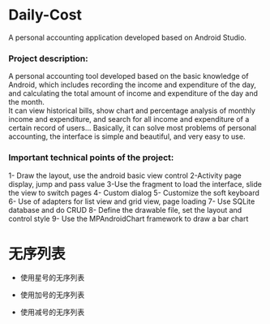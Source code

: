 # Daily-Cost
A personal accounting application developed based on Android Studio.
### Project description: 
A personal accounting tool developed based on the basic knowledge of Android, which includes recording the income and expenditure of the day, and calculating the total amount of income and expenditure of the day and the month.  
It can view historical bills, show chart and percentage analysis of monthly income and expenditure, and search for all income and expenditure of a certain record of users... Basically, it can solve most problems of personal accounting, the interface is simple and beautiful, and very easy to use.
### Important technical points of the project:
1- Draw the layout, use the android basic view control
2-Activity page display, jump and pass value
3-Use the fragment to load the interface, slide the view to switch pages
4- Custom dialog
5- Customize the soft keyboard
6- Use of adapters for list view and grid view, page loading
7- Use SQLite database and do CRUD
8- Define the drawable file, set the layout and control style
9- Use the MPAndroidChart framework to draw a bar chart
# 无序列表
* 使用星号的无序列表
+ 使用加号的无序列表
- 使用减号的无序列表
